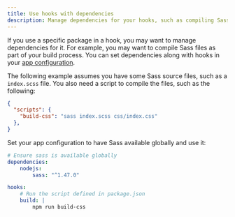 ```yaml
---
title: Use hooks with dependencies
description: Manage dependencies for your hooks, such as compiling Sass files as part of your build.
---
```


If you use a specific package in a hook, you may want to manage dependencies for it.
For example, you may want to compile Sass files as part of your build process.
You can set dependencies along with hooks in your [app configuration](../app-reference.md#dependencies).

The following example assumes you have some Sass source files, such as a `index.scss` file.
You also need a script to compile the files, such as the following:

```json {location="package.json"}
{
  "scripts": {
    "build-css": "sass index.scss css/index.css"
  },
}
```

Set your app configuration to have Sass available globally and use it:

```yaml {location=".platform.app.yaml"}
# Ensure sass is available globally
dependencies:
    nodejs:
        sass: "^1.47.0"

hooks:
    # Run the script defined in package.json
    build: |
        npm run build-css
```
